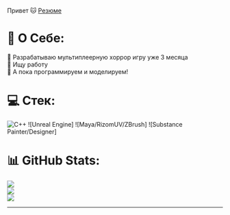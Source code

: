 Привет 🐱
[Резюме](https://github.com/user-attachments/files/16652860/ResumeGrabber.Programmer.2.1.pdf)
# 💫 О Себе:
🔭 Разрабатываю мультиплеерную хоррор игру уже 3 месяца<br>🤝 Ищу работу<br>🌱 А пока программируем и моделируем!


# 💻 Стек:
![C++](https://img.shields.io/badge/c++-%2300599C.svg?style=flat&logo=c%2B%2B&logoColor=white)
![Unreal Engine]
![Maya/RizomUV/ZBrush]
![Substance Painter/Designer]

# 📊 GitHub Stats:
![](https://github-readme-stats.vercel.app/api?username=ivaca&theme=codeSTACKr&hide_border=false&include_all_commits=true&count_private=true)<br/>
![](https://github-readme-streak-stats.herokuapp.com/?user=ivaca&theme=codeSTACKr&hide_border=false)<br/>
![](https://github-readme-stats.vercel.app/api/top-langs/?username=ivaca&theme=codeSTACKr&hide_border=false&include_all_commits=true&count_private=true&layout=compact)

---



